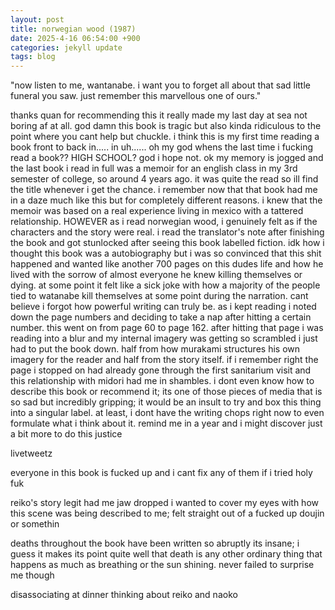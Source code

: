 ```yaml
---
layout: post
title: norwegian wood (1987)
date: 2025-4-16 06:54:00 +900
categories: jekyll update
tags: blog
---
```

"now listen to me, wantanabe. i want you to forget all about that sad little funeral you saw. just remember this marvellous one of ours."

thanks quan for recommending this it really made my last day at sea not boring af at all. god damn this book is tragic but also kinda ridiculous to the point where you cant help but chuckle. i think this is my first time reading a book front to back in..... in uh...... oh my god whens the last time i fucking read a book?? HIGH SCHOOL? god i hope not. ok my memory is jogged and the last book i read in full was a memoir for an english class in my 3rd semester of college, so around 4 years ago. it was quite the read so ill find the title whenever i get the chance. i remember now that that book had me in a daze much like this but for completely different reasons. i knew that the memoir was based on a real experience living in mexico with a tattered relationship. HOWEVER as i read norwegian wood, i genuinely felt as if the characters and the story were real. i read the translator's note after finishing the book and got stunlocked after seeing this book labelled fiction. idk how i thought this book was a autobiography but i was so convinced that this shit happened and wanted like another 700 pages on this dudes life and how he lived with the sorrow of almost everyone he knew killing themselves or dying. at some point it felt like a sick joke with how a majority of the people tied to watanabe kill themselves at some point during the narration. cant believe i forgot how powerful writing can truly be. as i kept reading i noted down the page numbers and deciding to take a nap after hitting a certain number. this went on from page 60 to page 162. after hitting that page i was reading into a blur and my internal imagery was getting so scrambled i just had to put the book down. half from how murakami structures his own imagery for the reader and half from the story itself. if i remember right the page i stopped on had already gone through the first sanitarium visit and this relationship with midori had me in shambles. i dont even know how to describe this book or recommend it; its one of those pieces of media that is so sad but incredibly gripping; it would be an insult to try and box this thing into a singular label. at least, i dont have the writing chops right now to even formulate what i think about it. remind me in a year and i might discover just a bit more to do this justice

livetweetz

everyone in this book is fucked up and i cant fix any of them if i tried holy fuk

reiko's story legit had me jaw dropped i wanted to cover my eyes with how this scene was being described to me; felt straight out of a fucked up doujin or somethin

deaths throughout the book have been written so abruptly its insane; i guess it makes its point quite well that death is any other ordinary thing that happens as much as breathing or the sun shining. never failed to surprise me though

disassociating at dinner thinking about reiko and naoko